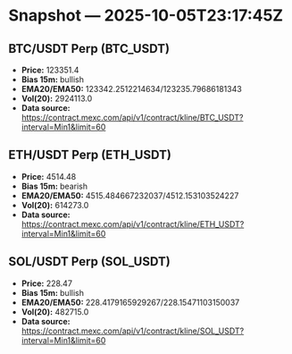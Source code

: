 # Snapshot — 2025-10-05T23:17:45Z

## BTC/USDT Perp (BTC_USDT)
- **Price:** 123351.4
- **Bias 15m:** bullish
- **EMA20/EMA50:** 123342.2512214634/123235.79686181343
- **Vol(20):** 2924113.0
- **Data source:** https://contract.mexc.com/api/v1/contract/kline/BTC_USDT?interval=Min1&limit=60

## ETH/USDT Perp (ETH_USDT)
- **Price:** 4514.48
- **Bias 15m:** bearish
- **EMA20/EMA50:** 4515.484667232037/4512.153103524227
- **Vol(20):** 614273.0
- **Data source:** https://contract.mexc.com/api/v1/contract/kline/ETH_USDT?interval=Min1&limit=60

## SOL/USDT Perp (SOL_USDT)
- **Price:** 228.47
- **Bias 15m:** bullish
- **EMA20/EMA50:** 228.4179165929267/228.15471103150037
- **Vol(20):** 482715.0
- **Data source:** https://contract.mexc.com/api/v1/contract/kline/SOL_USDT?interval=Min1&limit=60
